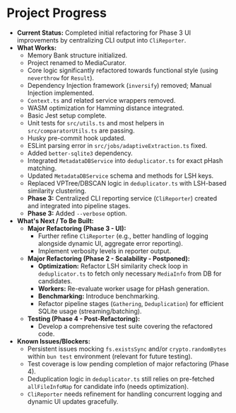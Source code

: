 <!-- Version: 1.3 | Last Updated: 2025-04-06 | Updated By: Cline -->

# Project Progress

- **Current Status:** Completed initial refactoring for Phase 3 UI improvements by centralizing CLI output into `CliReporter`.
- **What Works:**
  - Memory Bank structure initialized.
  - Project renamed to MediaCurator.
  - Core logic significantly refactored towards functional style (using `neverthrow` for `Result`).
  - Dependency Injection framework (`inversify`) removed; Manual Injection implemented.
  - `Context.ts` and related service wrappers removed.
  - WASM optimization for Hamming distance integrated.
  - Basic Jest setup complete.
  - Unit tests for `src/utils.ts` and most helpers in `src/comparatorUtils.ts` are passing.
  - Husky pre-commit hook updated.
  - ESLint parsing error in `src/jobs/adaptiveExtraction.ts` fixed.
  - Added `better-sqlite3` dependency.
  - Integrated `MetadataDBService` into `deduplicator.ts` for exact pHash matching.
  - Updated `MetadataDBService` schema and methods for LSH keys.
  - Replaced VPTree/DBSCAN logic in `deduplicator.ts` with LSH-based similarity clustering.
  - **Phase 3:** Centralized CLI reporting service (`CliReporter`) created and integrated into pipeline stages.
  - **Phase 3:** Added `--verbose` option.
- **What's Next / To Be Built:**
  - **Major Refactoring (Phase 3 - UI):**
    - Further refine `CliReporter` (e.g., better handling of logging alongside dynamic UI, aggregate error reporting).
    - Implement verbosity levels in reporter output.
  - **Major Refactoring (Phase 2 - Scalability - Postponed):**
    - **Optimization:** Refactor LSH similarity check loop in `deduplicator.ts` to fetch only necessary `MediaInfo` from DB for candidates.
    - **Workers:** Re-evaluate worker usage for pHash generation.
    - **Benchmarking:** Introduce benchmarking.
    - Refactor pipeline stages (`Gathering`, `Deduplication`) for efficient SQLite usage (streaming/batching).
  - **Testing (Phase 4 - Post-Refactoring):**
    - Develop a comprehensive test suite covering the refactored code.
- **Known Issues/Blockers:**
  - Persistent issues mocking `fs.existsSync` and/or `crypto.randomBytes` within `bun test` environment (relevant for future testing).
  - Test coverage is low pending completion of major refactoring (Phase 4).
  - Deduplication logic in `deduplicator.ts` still relies on pre-fetched `allFileInfoMap` for candidate info (needs optimization).
  - `CliReporter` needs refinement for handling concurrent logging and dynamic UI updates gracefully.
